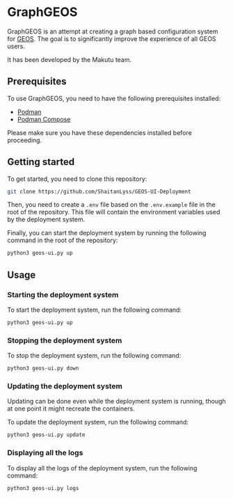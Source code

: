 # GraphGEOS

GraphGEOS is an attempt at creating a graph based configuration system for [GEOS](https://github.com/GEOS-DEV/GEOS). The goal is to significantly improve the experience of all GEOS users.

It has been developed by the Makutu team.

## Prerequisites

To use GraphGEOS, you need to have the following prerequisites installed:

- [Podman](https://podman.io/)
- [Podman Compose](https://github.com/containers/podman-compose) 

Please make sure you have these dependencies installed before proceeding.

## Getting started

To get started, you need to clone this repository:

```bash
git clone https://github.com/ShaitanLyss/GEOS-UI-Deployment
```

Then, you need to create a `.env` file based on the `.env.example` file in the root of the repository. This file will contain the environment variables used by the deployment system.

    
Finally, you can start the deployment system by running the following command in the root of the repository:
    
```bash
python3 geos-ui.py up
```

## Usage

### Starting the deployment system

To start the deployment system, run the following command:

```bash
python3 geos-ui.py up
```

### Stopping the deployment system

To stop the deployment system, run the following command:

```bash
python3 geos-ui.py down
```

### Updating the deployment system

Updating can be done even while the deployment system is running, though at one point it might recreate the containers.

To update the deployment system, run the following command:

```bash
python3 geos-ui.py update
```

### Displaying all the logs

To display all the logs of the deployment system, run the following command:

```bash
python3 geos-ui.py logs
```

